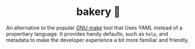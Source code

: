 
<h1 align="center">bakery 🧁</h1>

An alternative to the popular [GNU make](https://www.gnu.org/software/make/manual/make.html) tool that Uses YAML instead of a propertiary language. It provides handy defaults, such as `help`, and metadata to make the developer experience a bit more familiar and friendly.
